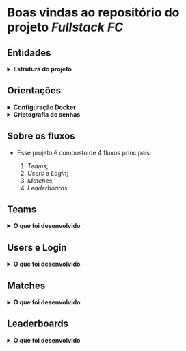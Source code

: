 # Boas vindas ao repositório do projeto _Fullstack FC_

## Entidades

<details>
<summary><strong>Estrutura do projeto</strong></summary>

- O projeto é composto de 4 entidades:

1️⃣ **Banco de dados:**

- É um container docker MySQL configurado no docker-compose através de um serviço definido como `db`.
  - Tem o papel de fornecer dados para o serviço de _backend_.
  - Também é possível se conectar utilizando um Cliente MySQL (Workbench, Beekeeper, DBeaver e etc), colocando as credenciais configuradas no docker-compose no serviço `db`.

2️⃣ **Back-end:**

- Roda na porta `3001`, pois o front-end faz requisições para ele nessa porta, por padrão;
- A aplicação é inicializada a partir do arquivo `app/backend/src/server.ts`.

3️⃣ **Front-end:**

- O front-end se comunica com serviço de back-end pela url `http://localhost:3001` através dos endpoints que foram construidos no back.

4️⃣ **Docker:**

- O `docker-compose` possui a responsabilidade de unir todos os serviços conteinerizados (backend, frontend e db) e subir o projeto completo com o comando `npm run compose:up`;
- Foram desenvolvidas as configurações de todos os `Dockerfiles`, nas raízes do `front-end` e `back-end`, para conseguir inicializar a aplicação.

</details>

## Orientações

<details>
<summary><strong>Configuração Docker</strong></summary>

- Para executar a aplicação na sua máquina local, é necessário executar o comando `npm run compose:up` na raiz do projeto.

</details>

<details>
<summary><strong>Criptografia de senhas </strong></summary>

- A biblioteca utilizada para criptografar as senhas no banco de dados é a [bcryptjs](https://github.com/dcodeIO/bcrypt.js).

</details>

## Sobre os fluxos

- Esse projeto é composto de 4 fluxos principais:

  1. _Teams_;
  2. _Users_ e _Login_;
  3. _Matches_;
  4. _Leaderboards_.

## Teams

<details>
  <summary><strong>O que foi desenvolvido</strong></summary>

### Em `/app/backend/src/database` nos diretórios correspondentes, foi criado uma migration e model para a tabela de times

### Foram desenvolvidos testes de integração que cobrem a maior parte das classes e métodos da rota /teams

### Endpoint `GET /teams`

- Retorna um status `200` e um `json`, o retorno possui o seguinte formato:

```json
[
  {
    "id": 1,
    "teamName": "Avaí/Kindermann"
  },
  {
    "id": 2,
    "teamName": "Bahia"
  },
  {
    "id": 3,
    "teamName": "Botafogo"
  },
  // ...
]
```

### Endpoint `GET /teams/:id`

- Rota do tipo `GET` que responde com um status `200` e um `json`, o retorno possui o seguinte formato:

```json
{
  "id": 5,
  "teamName": "Cruzeiro"
}
```

</details>

## Users e Login

<details>
  <summary><strong>O que foi desenvolvido</strong></summary>

### Em `/app/backend/src/database` nos diretórios correspondentes, foi criado uma migration e model para a tabela de  usuários

### Foram desenvolvidos testes de integração que cobrem a maior parte das classes e métodos da rota de login

### Endpoint `POST /login`

- Se o login foi feito com sucesso, o resultado retornado do back-end é similar ao exibido abaixo, com um status http `200`:

  ```json
  {
    "token": "eyJhbGciOiJIUzI1NiIsInR5cCI6IkpXVCJ9.eyJpZCI6MSwicm9sZSI6ImFkbWluIiwiaWF0IjoxNjU0NTI3MTg5fQ.XS_9AA82iNoiVaASi0NtJpqOQ_gHSHhxrpIdigiT-fc" // token gerado pelo backend com JWT.
  }
  ```

- Caso o login não tenha o campo "email" ou o campo "password", retorna uma mensagem de erro, com um status http `400`:

  ```json
  { "message": "All fields must be filled" }
  ```

- Caso o login tenha o "email" ou "password" **inválidos**, retorna uma mensagem de erro, com um status http `401`:

  ```json
  { "message": "Invalid email or password" }
  ```

- Retorna um erro quando passado email com:
  - formato inválido: `@exemplo.com`, `exemplo@exemplo`, `exemplo@.com`, `exemplo.exemplo.com`;
  - formato válido, mas não cadastrados no banco;
- Retorna um erro quando passado senha com:
  - formato inválido: com um tamanho **menor** do que `6 caracteres`;
  - formato válido, mas não corresponde ao email cadastrado no banco;

### Endpoint `GET /login/role`

- Rota recebe um `header` com o parâmetro `authorization`, no parâmetro ficará armazenado o token gerado no login;
- Na API que não é possível retornar um objeto com o _role_ do usuário, sem um token;
- Caso o token não seja informado, retorna um status `401` com a seguinte mensagem:

  ```json
  { "message": "Token not found" }
  ```

- Na API que não é possível retornar um objeto com o tipo de usuário com um token inválido;
- Caso o token não seja válido, retorna um status `401` com a seguinte mensagem:

  ```json
  { "message": "Token must be a valid token" }
  ```

- Ao realizar uma requisição para a rota `/login/role` com um token válido retornará o tipo de usuário.
- A resposta é um status `200` com um `objeto` contendo a `role` do usuário:

  ```json
  { "role": "admin" }
  ```

</details>

## Matches

<details>
  <summary><strong>O que foi desenvolvido</strong></summary>

### Em `/app/backend/src/database` nos diretórios correspondentes, foi criado uma migration e model para a tabela de partidas

### Foram desenvolvidos testes de integração que cobrem a maior parte das classes e métodos da rota de partidas

### Endpoint `GET /matches`

- Retorna uma lista de partidas;
  - Exemplo de retorno:

  ```json
  [
    {
      "id": 1,
      "homeTeamId": 16,
      "homeTeamGoals": 1,
      "awayTeamId": 8,
      "awayTeamGoals": 1,
      "inProgress": false,
      "homeTeam": {
        "teamName": "São Paulo"
      },
      "awayTeam": {
        "teamName": "Grêmio"
      }
    },
    // ...
    {
      "id": 41,
      "homeTeamId": 16,
      "homeTeamGoals": 2,
      "awayTeamId": 9,
      "awayTeamGoals": 0,
      "inProgress": true,
      "homeTeam": {
        "teamName": "São Paulo"
      },
      "awayTeam": {
        "teamName": "Internacional"
      }
    }
  ]
  ```

### Endpoint `GET /matches?inProgress=boolean`

- Retorna uma lista de partidas filtradas;
- Essa requisição usa `query strings` para definir o parâmetro:
  - Ex.: `/matches?inProgress=true`
  - Exemplo de retorno da requisição:

  ```json
  [
    {
      "id": 41,
      "homeTeamId": 16,
      "homeTeamGoals": 2,
      "awayTeamId": 9,
      "awayTeamGoals": 0,
      "inProgress": true,
      "homeTeam": {
        "teamName": "São Paulo"
      },
      "awayTeam": {
        "teamName": "Internacional"
      }
    },
    {
      "id": 42,
      "homeTeamId": 6,
      "homeTeamGoals": 1,
      "awayTeamId": 1,
      "awayTeamGoals": 0,
      "inProgress": true,
      "homeTeam": {
        "teamName": "Ferroviária"
      },
      "awayTeam": {
        "teamName": "Avaí/Kindermann"
      }
    }
  ]
  ```

### Endpoint `PATCH /matches/:id/finish`

- O `id` é recebido pelo parâmetro da URL;
- Não é possível alterar uma partida sem um token;
- Retorna um status `200` com a seguinte mensagem:

  ```json
  { "message": "Finished" }
  ```

### Endpoint `PATCH /matches/:id`

- O `id` é recebido pelo parâmetro da URL;
- Não é possível alterar uma partida sem um token;
- O corpo da requisição possui o seguinte formato:

  ```json
  {
    "homeTeamGoals": 3,
    "awayTeamGoals": 1
  }
  ```

### Endpoint `POST /matches`

- Retorna a partida inserida no banco de dados;
- Não é possível inserir uma partida sem um token;
- O corpo da requisição possui o seguinte formato:

  ```json
  {
    "homeTeamId": 16,
    "awayTeamId": 8,
    "homeTeamGoals": 2,
    "awayTeamGoals": 2,
  }
  ```

- Não é possível inserir uma partida com os valors `homeTeam` e `awayTeam` iguais;
  - Caso os valores estejam iguais, retorna um status `422` com a seguinte mensagem:

  ```json
  { "message": "It is not possible to create a match with two equal teams" }
  ```

- Não é possível inserir uma partida com um time que não existe na tabela `teams`;
  - Caso algum dos times não esteja cadastrado no banco de dados, retorna um status `404` com a seguinte mensagem:

  ```json
  { "message": "There is no team with such id!" }
  ```

- Quando a partida é inserida com sucesso, retorna os dados da partida, com status `201`:

  ```json
  {
    "id": 1,
    "homeTeamId": 16,
    "homeTeamGoals": 2,
    "awayTeamId": 8,
    "awayTeamGoals": 2,
    "inProgress": true
  }
  ```

</details>

## Leaderboards

<details>
  <summary><strong>O que foi desenvolvido</strong></summary>

### Foram desenvolvidos testes de integração que cobrem a maior parte das classes e métodos da rota leaderboard

### Endpoint `GET /leaderboard/home`

- Nesta rota é possível filtrar as classificações dos times da casa.

<details>
<summary><strong>Exemplo de retorno:</strong></summary>

  ```json
  [
    {
      "name": "Santos",
      "totalPoints": 9,
      "totalGames": 3,
      "totalVictories": 3,
      "totalDraws": 0,
      "totalLosses": 0,
      "goalsFavor": 9,
      "goalsOwn": 3,
      "goalsBalance": 6,
      "efficiency": "100.00"
    },
    {
      "name": "Palmeiras",
      "totalPoints": 7,
      "totalGames": 3,
      "totalVictories": 2,
      "totalDraws": 1,
      "totalLosses": 0,
      "goalsFavor": 10,
      "goalsOwn": 5,
      "goalsBalance": 5,
      "efficiency": "77.78"
    },
    {
      "name": "Corinthians",
      "totalPoints": 6,
      "totalGames": 2,
      "totalVictories": 2,
      "totalDraws": 0,
      "totalLosses": 0,
      "goalsFavor": 6,
      "goalsOwn": 1,
      "goalsBalance": 5,
      "efficiency": "100.00"
    },
    {
      "name": "Grêmio",
      "totalPoints": 6,
      "totalGames": 2,
      "totalVictories": 2,
      "totalDraws": 0,
      "totalLosses": 0,
      "goalsFavor": 4,
      "goalsOwn": 1,
      "goalsBalance": 3,
      "efficiency": "100.00"
    },
    {
      "name": "Real Brasília",
      "totalPoints": 6,
      "totalGames": 2,
      "totalVictories": 2,
      "totalDraws": 0,
      "totalLosses": 0,
      "goalsFavor": 2,
      "goalsOwn": 0,
      "goalsBalance": 2,
      "efficiency": "100.00"
    },
    {
      "name": "São Paulo",
      "totalPoints": 4,
      "totalGames": 2,
      "totalVictories": 1,
      "totalDraws": 1,
      "totalLosses": 0,
      "goalsFavor": 4,
      "goalsOwn": 1,
      "goalsBalance": 3,
      "efficiency": "66.67"
    },
    {
      "name": "Internacional",
      "totalPoints": 4,
      "totalGames": 3,
      "totalVictories": 1,
      "totalDraws": 1,
      "totalLosses": 1,
      "goalsFavor": 4,
      "goalsOwn": 6,
      "goalsBalance": -2,
      "efficiency": "44.44"
    },
    {
      "name": "Botafogo",
      "totalPoints": 4,
      "totalGames": 3,
      "totalVictories": 1,
      "totalDraws": 1,
      "totalLosses": 1,
      "goalsFavor": 2,
      "goalsOwn": 4,
      "goalsBalance": -2,
      "efficiency": "44.44"
    },
    {
      "name": "Ferroviária",
      "totalPoints": 3,
      "totalGames": 2,
      "totalVictories": 1,
      "totalDraws": 0,
      "totalLosses": 1,
      "goalsFavor": 3,
      "goalsOwn": 2,
      "goalsBalance": 1,
      "efficiency": "50.00"
    },
    {
      "name": "Napoli-SC",
      "totalPoints": 2,
      "totalGames": 2,
      "totalVictories": 0,
      "totalDraws": 2,
      "totalLosses": 0,
      "goalsFavor": 2,
      "goalsOwn": 2,
      "goalsBalance": 0,
      "efficiency": "33.33"
    },
    {
      "name": "Cruzeiro",
      "totalPoints": 1,
      "totalGames": 2,
      "totalVictories": 0,
      "totalDraws": 1,
      "totalLosses": 1,
      "goalsFavor": 2,
      "goalsOwn": 3,
      "goalsBalance": -1,
      "efficiency": "16.67"
    },
    {
      "name": "Flamengo",
      "totalPoints": 1,
      "totalGames": 2,
      "totalVictories": 0,
      "totalDraws": 1,
      "totalLosses": 1,
      "goalsFavor": 1,
      "goalsOwn": 2,
      "goalsBalance": -1,
      "efficiency": "16.67"
    },
    {
      "name": "Minas Brasília",
      "totalPoints": 1,
      "totalGames": 3,
      "totalVictories": 0,
      "totalDraws": 1,
      "totalLosses": 2,
      "goalsFavor": 3,
      "goalsOwn": 6,
      "goalsBalance": -3,
      "efficiency": "11.11"
    },
    {
      "name": "Avaí/Kindermann",
      "totalPoints": 1,
      "totalGames": 3,
      "totalVictories": 0,
      "totalDraws": 1,
      "totalLosses": 2,
      "goalsFavor": 3,
      "goalsOwn": 7,
      "goalsBalance": -4,
      "efficiency": "11.11"
    },
    {
      "name": "São José-SP",
      "totalPoints": 0,
      "totalGames": 3,
      "totalVictories": 0,
      "totalDraws": 0,
      "totalLosses": 3,
      "goalsFavor": 2,
      "goalsOwn": 5,
      "goalsBalance": -3,
      "efficiency": "0.00"
    },
    {
      "name": "Bahia",
      "totalPoints": 0,
      "totalGames": 3,
      "totalVictories": 0,
      "totalDraws": 0,
      "totalLosses": 3,
      "goalsFavor": 0,
      "goalsOwn": 4,
      "goalsBalance": -4,
      "efficiency": "0.00"
    }
  ]
  ```

</details>

### Endpoint `GET /leaderboard/away`

- Nesta rota é possível filtrar as classificações dos times de fora.

<details>
<summary><strong>Exemplo de retorno:</strong></summary>

```json
[
  {
    "name": "Palmeiras",
    "totalPoints": 6,
    "totalGames": 2,
    "totalVictories": 2,
    "totalDraws": 0,
    "totalLosses": 0,
    "goalsFavor": 7,
    "goalsOwn": 0,
    "goalsBalance": 7,
    "efficiency": "100.00"
  },
  {
    "name": "Corinthians",
    "totalPoints": 6,
    "totalGames": 3,
    "totalVictories": 2,
    "totalDraws": 0,
    "totalLosses": 1,
    "goalsFavor": 6,
    "goalsOwn": 2,
    "goalsBalance": 4,
    "efficiency": "66.67"
  },
  {
    "name": "Internacional",
    "totalPoints": 6,
    "totalGames": 2,
    "totalVictories": 2,
    "totalDraws": 0,
    "totalLosses": 0,
    "goalsFavor": 3,
    "goalsOwn": 0,
    "goalsBalance": 3,
    "efficiency": "100.00"
  },
  {
    "name": "São José-SP",
    "totalPoints": 6,
    "totalGames": 2,
    "totalVictories": 2,
    "totalDraws": 0,
    "totalLosses": 0,
    "goalsFavor": 3,
    "goalsOwn": 1,
    "goalsBalance": 2,
    "efficiency": "100.00"
  },
  {
    "name": "São Paulo",
    "totalPoints": 4,
    "totalGames": 3,
    "totalVictories": 1,
    "totalDraws": 1,
    "totalLosses": 1,
    "goalsFavor": 5,
    "goalsOwn": 5,
    "goalsBalance": 0,
    "efficiency": "44.44"
  },
  {
    "name": "Ferroviária",
    "totalPoints": 4,
    "totalGames": 3,
    "totalVictories": 1,
    "totalDraws": 1,
    "totalLosses": 1,
    "goalsFavor": 4,
    "goalsOwn": 5,
    "goalsBalance": -1,
    "efficiency": "44.44"
  },
  {
    "name": "Real Brasília",
    "totalPoints": 4,
    "totalGames": 3,
    "totalVictories": 1,
    "totalDraws": 1,
    "totalLosses": 1,
    "goalsFavor": 3,
    "goalsOwn": 4,
    "goalsBalance": -1,
    "efficiency": "44.44"
  },
  {
    "name": "Grêmio",
    "totalPoints": 4,
    "totalGames": 3,
    "totalVictories": 1,
    "totalDraws": 1,
    "totalLosses": 1,
    "goalsFavor": 5,
    "goalsOwn": 7,
    "goalsBalance": -2,
    "efficiency": "44.44"
  },
  {
    "name": "Flamengo",
    "totalPoints": 4,
    "totalGames": 3,
    "totalVictories": 1,
    "totalDraws": 1,
    "totalLosses": 1,
    "goalsFavor": 1,
    "goalsOwn": 3,
    "goalsBalance": -2,
    "efficiency": "44.44"
  },
  {
    "name": "Avaí/Kindermann",
    "totalPoints": 3,
    "totalGames": 2,
    "totalVictories": 1,
    "totalDraws": 0,
    "totalLosses": 1,
    "goalsFavor": 1,
    "goalsOwn": 1,
    "goalsBalance": 0,
    "efficiency": "50.00"
  },
  {
    "name": "Cruzeiro",
    "totalPoints": 3,
    "totalGames": 3,
    "totalVictories": 1,
    "totalDraws": 0,
    "totalLosses": 2,
    "goalsFavor": 6,
    "goalsOwn": 7,
    "goalsBalance": -1,
    "efficiency": "33.33"
  },
  {
    "name": "Santos",
    "totalPoints": 2,
    "totalGames": 2,
    "totalVictories": 0,
    "totalDraws": 2,
    "totalLosses": 0,
    "goalsFavor": 3,
    "goalsOwn": 3,
    "goalsBalance": 0,
    "efficiency": "33.33"
  },
  {
    "name": "Bahia",
    "totalPoints": 2,
    "totalGames": 2,
    "totalVictories": 0,
    "totalDraws": 2,
    "totalLosses": 0,
    "goalsFavor": 2,
    "goalsOwn": 2,
    "goalsBalance": 0,
    "efficiency": "33.33"
  },
  {
    "name": "Minas Brasília",
    "totalPoints": 1,
    "totalGames": 2,
    "totalVictories": 0,
    "totalDraws": 1,
    "totalLosses": 1,
    "goalsFavor": 1,
    "goalsOwn": 3,
    "goalsBalance": -2,
    "efficiency": "16.67"
  },
  {
    "name": "Botafogo",
    "totalPoints": 0,
    "totalGames": 2,
    "totalVictories": 0,
    "totalDraws": 0,
    "totalLosses": 2,
    "goalsFavor": 1,
    "goalsOwn": 4,
    "goalsBalance": -3,
    "efficiency": "0.00"
  },
  {
    "name": "Napoli-SC",
    "totalPoints": 0,
    "totalGames": 3,
    "totalVictories": 0,
    "totalDraws": 0,
    "totalLosses": 3,
    "goalsFavor": 1,
    "goalsOwn": 10,
    "goalsBalance": -9,
    "efficiency": "0.00"
  }
]
```

</details>

### Endpoint `GET /leaderboard` de forma que seja possível filtrar a classificação geral dos times na tela de classificação do front-end com os dados iniciais do banco de dados

- Nesta rota é possível filtrar as classificações de todos os times.

<details>
<summary><strong> Retorno esperado: </strong></summary>

  ```json
  [
    {
      "name": "Palmeiras",
      "totalPoints": 13,
      "totalGames": 5,
      "totalVictories": 4,
      "totalDraws": 1,
      "totalLosses": 0,
      "goalsFavor": 17,
      "goalsOwn": 5,
      "goalsBalance": 12,
      "efficiency": "86.67"
    },
    {
      "name": "Corinthians",
      "totalPoints": 12,
      "totalGames": 5,
      "totalVictories": 4,
      "totalDraws": 0,
      "totalLosses": 1,
      "goalsFavor": 12,
      "goalsOwn": 3,
      "goalsBalance": 9,
      "efficiency": "80.00"
    },
    {
      "name": "Santos",
      "totalPoints": 11,
      "totalGames": 5,
      "totalVictories": 3,
      "totalDraws": 2,
      "totalLosses": 0,
      "goalsFavor": 12,
      "goalsOwn": 6,
      "goalsBalance": 6,
      "efficiency": "73.33"
    },
    {
      "name": "Grêmio",
      "totalPoints": 10,
      "totalGames": 5,
      "totalVictories": 3,
      "totalDraws": 1,
      "totalLosses": 1,
      "goalsFavor": 9,
      "goalsOwn": 8,
      "goalsBalance": 1,
      "efficiency": "66.67"
    },
    {
      "name": "Internacional",
      "totalPoints": 10,
      "totalGames": 5,
      "totalVictories": 3,
      "totalDraws": 1,
      "totalLosses": 1,
      "goalsFavor": 7,
      "goalsOwn": 6,
      "goalsBalance": 1,
      "efficiency": "66.67"
    },
    {
      "name": "Real Brasília",
      "totalPoints": 10,
      "totalGames": 5,
      "totalVictories": 3,
      "totalDraws": 1,
      "totalLosses": 1,
      "goalsFavor": 5,
      "goalsOwn": 4,
      "goalsBalance": 1,
      "efficiency": "66.67"
    },
    {
      "name": "São Paulo",
      "totalPoints": 8,
      "totalGames": 5,
      "totalVictories": 2,
      "totalDraws": 2,
      "totalLosses": 1,
      "goalsFavor": 9,
      "goalsOwn": 6,
      "goalsBalance": 3,
      "efficiency": "53.33"
    },
    {
      "name": "Ferroviária",
      "totalPoints": 7,
      "totalGames": 5,
      "totalVictories": 2,
      "totalDraws": 1,
      "totalLosses": 2,
      "goalsFavor": 7,
      "goalsOwn": 7,
      "goalsBalance": 0,
      "efficiency": "46.67"
    },
    {
      "name": "São José-SP",
      "totalPoints": 6,
      "totalGames": 5,
      "totalVictories": 2,
      "totalDraws": 0,
      "totalLosses": 3,
      "goalsFavor": 5,
      "goalsOwn": 6,
      "goalsBalance": -1,
      "efficiency": "40.00"
    },
    {
      "name": "Flamengo",
      "totalPoints": 5,
      "totalGames": 5,
      "totalVictories": 1,
      "totalDraws": 2,
      "totalLosses": 2,
      "goalsFavor": 2,
      "goalsOwn": 5,
      "goalsBalance": -3,
      "efficiency": "33.33"
    },
    {
      "name": "Cruzeiro",
      "totalPoints": 4,
      "totalGames": 5,
      "totalVictories": 1,
      "totalDraws": 1,
      "totalLosses": 3,
      "goalsFavor": 8,
      "goalsOwn": 10,
      "goalsBalance": -2,
      "efficiency": "26.67"
    },
    {
      "name": "Avaí/Kindermann",
      "totalPoints": 4,
      "totalGames": 5,
      "totalVictories": 1,
      "totalDraws": 1,
      "totalLosses": 3,
      "goalsFavor": 4,
      "goalsOwn": 8,
      "goalsBalance": -4,
      "efficiency": "26.67"
    },
    {
      "name": "Botafogo",
      "totalPoints": 4,
      "totalGames": 5,
      "totalVictories": 1,
      "totalDraws": 1,
      "totalLosses": 3,
      "goalsFavor": 3,
      "goalsOwn": 8,
      "goalsBalance": -5,
      "efficiency": "26.67"
    },
    {
      "name": "Bahia",
      "totalPoints": 2,
      "totalGames": 5,
      "totalVictories": 0,
      "totalDraws": 2,
      "totalLosses": 3,
      "goalsFavor": 2,
      "goalsOwn": 6,
      "goalsBalance": -4,
      "efficiency": "13.33"
    },
    {
      "name": "Minas Brasília",
      "totalPoints": 2,
      "totalGames": 5,
      "totalVictories": 0,
      "totalDraws": 2,
      "totalLosses": 3,
      "goalsFavor": 4,
      "goalsOwn": 9,
      "goalsBalance": -5,
      "efficiency": "13.33"
    },
    {
      "name": "Napoli-SC",
      "totalPoints": 2,
      "totalGames": 5,
      "totalVictories": 0,
      "totalDraws": 2,
      "totalLosses": 3,
      "goalsFavor": 3,
      "goalsOwn": 12,
      "goalsBalance": -9,
      "efficiency": "13.33"
    }
  ]
  ```

</details>
